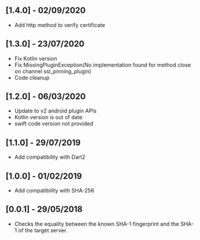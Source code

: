## [1.4.0] - 02/09/2020

* Add http method to verify certificate

## [1.3.0] - 23/07/2020

* Fix Kotlin version
* Fix MissingPluginException(No implementation found for method close on channel ssl_pinning_plugin)
* Code cleanup

## [1.2.0] - 06/03/2020

* Update to v2 android plugin APIs
* Kotlin version is out of date
* swift code version not provided

## [1.1.0] - 29/07/2019

* Add compatibility with Dart2

## [1.0.0] - 01/02/2019

* Add compatibility with SHA-256


## [0.0.1] - 29/05/2018

* Checks the equality between the known SHA-1 fingerprint and the SHA-1 of the target server.
